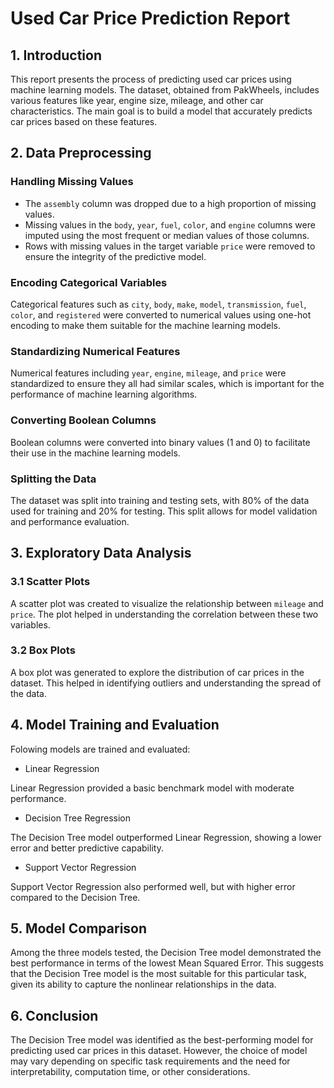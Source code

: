 # Used Car Price Prediction Report

## 1. Introduction
This report presents the process of predicting used car prices using machine learning models. The dataset, obtained from PakWheels, includes various features like year, engine size, mileage, and other car characteristics. The main goal is to build a model that accurately predicts car prices based on these features.

## 2. Data Preprocessing

###  Handling Missing Values
- The `assembly` column was dropped due to a high proportion of missing values.
- Missing values in the `body`, `year`, `fuel`, `color`, and `engine` columns were imputed using the most frequent or median values of those columns.
- Rows with missing values in the target variable `price` were removed to ensure the integrity of the predictive model.

###  Encoding Categorical Variables
Categorical features such as `city`, `body`, `make`, `model`, `transmission`, `fuel`, `color`, and `registered` were converted to numerical values using one-hot encoding to make them suitable for the machine learning models.

###  Standardizing Numerical Features
Numerical features including `year`, `engine`, `mileage`, and `price` were standardized to ensure they all had similar scales, which is important for the performance of machine learning algorithms.

###  Converting Boolean Columns
Boolean columns were converted into binary values (1 and 0) to facilitate their use in the machine learning models.

###  Splitting the Data
The dataset was split into training and testing sets, with 80% of the data used for training and 20% for testing. This split allows for model validation and performance evaluation.

## 3. Exploratory Data Analysis

### 3.1 Scatter Plots
A scatter plot was created to visualize the relationship between `mileage` and `price`. The plot helped in understanding the correlation between these two variables.

### 3.2 Box Plots
A box plot was generated to explore the distribution of car prices in the dataset. This helped in identifying outliers and understanding the spread of the data.

## 4. Model Training and Evaluation
Folowing models are trained and evaluated:
- Linear Regression

Linear Regression provided a basic benchmark model with moderate performance.

- Decision Tree Regression

The Decision Tree model outperformed Linear Regression, showing a lower error and better predictive capability.

- Support Vector Regression

Support Vector Regression also performed well, but with higher error compared to the Decision Tree.

## 5. Model Comparison
Among the three models tested, the Decision Tree model demonstrated the best performance in terms of the lowest Mean Squared Error. This suggests that the Decision Tree model is the most suitable for this particular task, given its ability to capture the nonlinear relationships in the data.

## 6. Conclusion
The Decision Tree model was identified as the best-performing model for predicting used car prices in this dataset. However, the choice of model may vary depending on specific task requirements and the need for interpretability, computation time, or other considerations.
